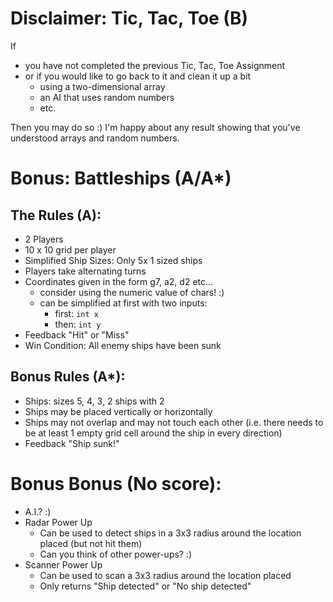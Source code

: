 # Disclaimer: Tic, Tac, Toe (B)
If 
- you have not completed the previous Tic, Tac, Toe Assignment
- or if you would like to go back to it and clean it up a bit
  - using a two-dimensional array 
  - an AI that uses random numbers
  - etc.

Then you may do so :) I'm happy about any result showing that you've understood arrays and random numbers.

# Bonus: Battleships (A/A*)
## The Rules (A):
- 2 Players
- 10 x 10 grid per player
- Simplified Ship Sizes: Only 5x 1 sized ships
- Players take alternating turns
- Coordinates given in the form g7, a2, d2 etc...
  - consider using the numeric value of chars! :)
  - can be simplified at first with two inputs:
    - first: `int x`
    - then: `int y`
- Feedback "Hit" or "Miss"
- Win Condition: All enemy ships have been sunk

## Bonus Rules (A*):
- Ships: sizes 5, 4, 3, 2 ships with 2
- Ships may be placed vertically or horizontally
- Ships may not overlap and may not touch each other (i.e. there needs to be at least 1 empty grid cell around the ship in every direction)
- Feedback "Ship sunk!"

# Bonus Bonus (No score):
- A.I.? :)
- Radar Power Up
  - Can be used to detect ships in a 3x3 radius around the location placed (but not hit them)
  - Can you think of other power-ups? :)
- Scanner Power Up
  - Can be used to scan a 3x3 radius around the location placed
  - Only returns "Ship detected" or "No ship detected"
